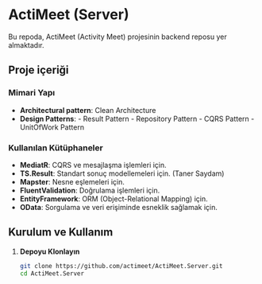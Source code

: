 ﻿# ActiMeet (Server)
Bu repoda, ActiMeet (Activity Meet) projesinin backend reposu yer almaktadır.

## Proje içeriği

### Mimari Yapı
- **Architectural pattern**: Clean Architecture
- **Design Patterns**:
		- Result Pattern
		- Repository Pattern
		- CQRS Pattern
		- UnitOfWork Pattern

### Kullanılan Kütüphaneler
- **MediatR**: CQRS ve mesajlaşma işlemleri için.
- **TS.Result**: Standart sonuç modellemeleri için. (Taner Saydam)
- **Mapster**: Nesne eşlemeleri için.
- **FluentValidation**: Doğrulama işlemleri için.
- **EntityFramework**: ORM (Object-Relational Mapping) için.
- **OData**: Sorgulama ve veri erişiminde esneklik sağlamak için.

## Kurulum ve Kullanım
1. **Depoyu Klonlayın**
	```bash
	git clone https://github.com/actimeet/ActiMeet.Server.git
	cd ActiMeet.Server